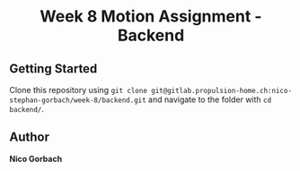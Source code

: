 <div align='center'>
<h1>Week 8 Motion Assignment - Backend</h1>
</div>

## Getting Started

Clone this repository using `git clone git@gitlab.propulsion-home.ch:nico-stephan-gorbach/week-8/backend.git` and navigate to the folder with `cd backend/`.

## Author

**Nico Gorbach**
